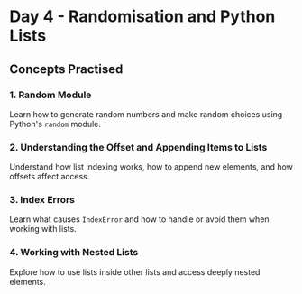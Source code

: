 # Day 4 - Randomisation and Python Lists

## Concepts Practised

### 1. Random Module
Learn how to generate random numbers and make random choices using Python's `random` module.

### 2. Understanding the Offset and Appending Items to Lists
Understand how list indexing works, how to append new elements, and how offsets affect access.

### 3. Index Errors
Learn what causes `IndexError` and how to handle or avoid them when working with lists.

### 4. Working with Nested Lists
Explore how to use lists inside other lists and access deeply nested elements.
